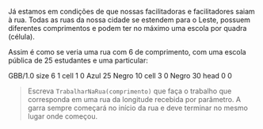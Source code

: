 Já estamos em condições de que nossas facilitadoras e facilitadores saiam à rua. Todas as ruas da nossa cidade se estendem para o Leste, possuem diferentes comprimentos e podem ter no máximo uma escola por quadra (célula).

Assim é como se veria uma rua com 6 de comprimento, com uma escola pública de 25 estudantes e uma particular:

<gs-board>
  GBB/1.0
    size 6 1
    cell 1 0 Azul 25 Negro 10
    cell 3 0 Negro 30
    head 0 0
</gs-board>

> Escreva `TrabalharNaRua(comprimento)` que faça o trabalho que corresponda em uma rua da longitude recebida por parâmetro. A garra sempre começará no início da rua e deve terminar no mesmo lugar onde começou.
